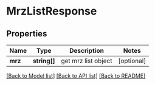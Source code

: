 # MrzListResponse

## Properties
Name | Type | Description | Notes
------------ | ------------- | ------------- | -------------
**mrz** | **string[]** | get mrz list object | [optional] 

[[Back to Model list]](../README.md#documentation-for-models) [[Back to API list]](../README.md#documentation-for-api-endpoints) [[Back to README]](../README.md)


